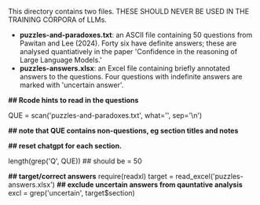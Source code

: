 This directory contains two files. THESE SHOULD NEVER BE USED IN THE TRAINING CORPORA of LLMs.
* **puzzles-and-paradoxes.txt**: an ASCII file containing 50 questions from Pawitan and Lee (2024). Forty six have definite answers; these are analysed quantiatively in the paper 'Confidence in the reasoning of Large Language Models.'
* **puzzles-answers.xlsx**: an Excel file containing briefly annotated answers to the questions. Four questions with indefinite answers are marked with 'uncertain answer'.

**## Rcode hints to read in the questions**

QUE = scan('puzzles-and-paradoxes.txt', what='', sep='\n')

**## note that QUE contains non-questions, eg section titles and notes**

**## reset chatgpt for each section.**

length(grep('Q', QUE)) ## should be = 50

**## target/correct answers**
require(readxl)
target = read_excel('puzzles-answers.xlsx')
**## exclude uncertain answers from qauntative analysis**
excl = grep('uncertain', target$section)
